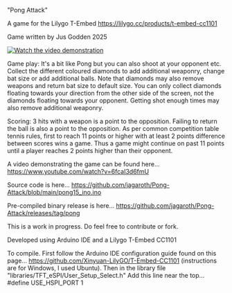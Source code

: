 "Pong Attack"

A game for the Lilygo T-Embed
https://lilygo.cc/products/t-embed-cc1101

Game written by Jus Godden 2025

[![Watch the video demonstration](https://i.ytimg.com/an_webp/6fcaI3d6fmU/mqdefault_6s.webp)](https://www.youtube.com/watch?v=6fcaI3d6fmU)

Game play:
It's a bit like Pong but you can also shoot at your opponent etc.
Collect the different coloured diamonds to add additional weaponry, change bat size or add additional balls.
Note that diamonds may also remove weapons and return bat size to default size.
You can only collect diamonds floating towards your direction from the other side of the screen, not the diamonds floating towards your opponent.
Getting shot enough times may also remove additional weaponry.

Scoring:
3 hits with a weapon is a point to the opposition. Failing to return the ball is also a point to the opposition.
As per common competition table tennis rules, first to reach 11 points or higher with at least 2 points difference between scores wins a game.
Thus a game might continue on past 11 points until a player reaches 2 points higher than their opponent.

A video demonstrating the game can be found here...
https://www.youtube.com/watch?v=6fcaI3d6fmU

Source code is here...
https://github.com/jagaroth/Pong-Attack/blob/main/pong15_ino.ino

Pre-compiled binary release is here...
https://github.com/jagaroth/Pong-Attack/releases/tag/pong

This is a work in progress.
Do feel free to contribute or fork.

Developed using Arduino IDE and a Lilygo T-Embed CC1101

To compile. First follow the Arduino IDE configuration guide found on this page...
https://github.com/Xinyuan-LilyGO/T-Embed-CC1101
(instructions are for Windows, I used Ubuntu).
Then in the library file "libraries/TFT_eSPI/User_Setup_Select.h"
Add this line near the top...
#define USE_HSPI_PORT 1
